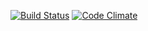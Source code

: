 [![Build Status](https://travis-ci.org/reitermarkus/ruby-datastructures.svg?branch=master)](https://travis-ci.org/reitermarkus/ruby-datastructures)
[![Code Climate](https://codeclimate.com/github/reitermarkus/ruby-datastructures/badges/gpa.svg)](https://codeclimate.com/github/reitermarkus/ruby-datastructures)
